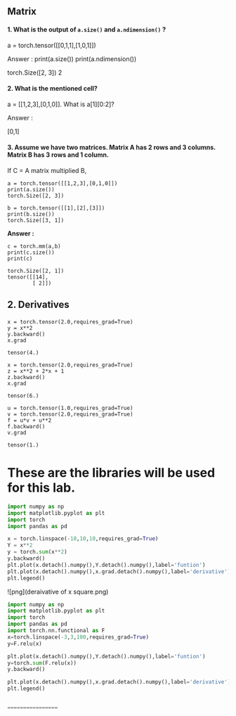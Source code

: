 ## Matrix

#### 1. What is the output of <code>a.size()</code> and <code>a.ndimension()</code> ?

 a = torch.tensor([[0,1,1],[1,0,1]])

Answer :
print(a.size())
print(a.ndimension())

torch.Size([2, 3])
2

#### 2. What is the mentioned cell?

a = [[1,2,3],[0,1,0]].
What is a[1][0:2]?

Answer :

[0,1]

#### 3. Assume we have two matrices. Matrix A has 2 rows and 3 columns. Matrix B has 3 rows and 1 column.

If C = A matrix multiplied B,

```
a = torch.tensor([[1,2,3],[0,1,0]])
print(a.size())
torch.Size([2, 3])

b = torch.tensor([[1],[2],[3]])
print(b.size())
torch.Size([3, 1])

```
**Answer :**
```
c = torch.mm(a,b)
print(c.size())
print(c)

torch.Size([2, 1])
tensor([[14],
        [ 2]])

```

## 2. Derivatives

####
```
x = torch.tensor(2.0,requires_grad=True)
y = x**2
y.backward()
x.grad
```
```
tensor(4.)
```

```
x = torch.tensor(2.0,requires_grad=True)
z = x**2 + 2*x + 1
z.backward()
x.grad
```
```
tensor(6.)
```

```
u = torch.tensor(1.0,requires_grad=True)
v = torch.tensor(2.0,requires_grad=True)
f = u*v + u**2
f.backward()
v.grad
```
```
tensor(1.)
```


# These are the libraries will be used for this lab.

```python
import numpy as np
import matplotlib.pyplot as plt
import torch
import pandas as pd

x = torch.linspace(-10,10,10,requires_grad=True)
Y = x**2
y = torch.sum(x**2)
y.backward()
plt.plot(x.detach().numpy(),Y.detach().numpy(),label='funtion')
plt.plot(x.detach().numpy(),x.grad.detach().numpy(),label='derivative')
plt.legend()
```
![png](deraivative of x square.png)


```python
import numpy as np
import matplotlib.pyplot as plt
import torch
import pandas as pd
import torch.nn.functional as F
x=torch.linspace(-3,3,100,requires_grad=True)
y=F.relu(x)

plt.plot(x.detach().numpy(),Y.detach().numpy(),label='funtion')
y=torch.sum(F.relu(x))
y.backward()

plt.plot(x.detach().numpy(),x.grad.detach().numpy(),label='derivative')
plt.legend()


================
